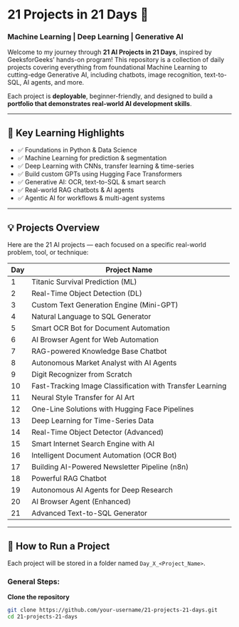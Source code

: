 # 21 Projects in 21 Days 🚀
### Machine Learning | Deep Learning | Generative AI

Welcome to my journey through **21 AI Projects in 21 Days**, inspired by GeeksforGeeks’ hands-on program! This repository is a collection of daily projects covering everything from foundational Machine Learning to cutting-edge Generative AI, including chatbots, image recognition, text-to-SQL, AI agents, and more.

Each project is **deployable**, beginner-friendly, and designed to build a **portfolio that demonstrates real-world AI development skills**.

---

## 🚨 Key Learning Highlights

- ✅ Foundations in Python & Data Science  
- ✅ Machine Learning for prediction & segmentation  
- ✅ Deep Learning with CNNs, transfer learning & time-series  
- ✅ Build custom GPTs using Hugging Face Transformers  
- ✅ Generative AI: OCR, text-to-SQL & smart search  
- ✅ Real-world RAG chatbots & AI agents  
- ✅ Agentic AI for workflows & multi-agent systems  

---

## 💡 Projects Overview

Here are the 21 AI projects — each focused on a specific real-world problem, tool, or technique:

| Day | Project Name |
|-----|--------------|
| 1 | Titanic Survival Prediction (ML) |
| 2 | Real-Time Object Detection (DL) |
| 3 | Custom Text Generation Engine (Mini-GPT) |
| 4 | Natural Language to SQL Generator |
| 5 | Smart OCR Bot for Document Automation |
| 6 | AI Browser Agent for Web Automation |
| 7 | RAG-powered Knowledge Base Chatbot |
| 8 | Autonomous Market Analyst with AI Agents |
| 9 | Digit Recognizer from Scratch |
| 10 | Fast-Tracking Image Classification with Transfer Learning |
| 11 | Neural Style Transfer for AI Art |
| 12 | One-Line Solutions with Hugging Face Pipelines |
| 13 | Deep Learning for Time-Series Data |
| 14 | Real-Time Object Detector (Advanced) |
| 15 | Smart Internet Search Engine with AI |
| 16 | Intelligent Document Automation (OCR Bot) |
| 17 | Building AI-Powered Newsletter Pipeline (n8n) |
| 18 | Powerful RAG Chatbot |
| 19 | Autonomous AI Agents for Deep Research |
| 20 | AI Browser Agent (Enhanced) |
| 21 | Advanced Text-to-SQL Generator |

---

## 🔧 How to Run a Project

Each project will be stored in a folder named `Day_X_<Project_Name>`.

### General Steps:

**Clone the repository**
   ```bash
   git clone https://github.com/your-username/21-projects-21-days.git
   cd 21-projects-21-days
